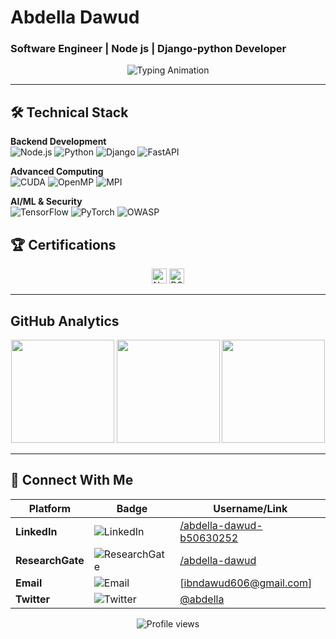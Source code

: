# Abdella Dawud 
### Software Engineer | Node js | Django-python Developer

<div align="center">
  <img src="https://readme-typing-svg.demolab.com?font=Fira+Code&pause=1000&color=5C7AFF&width=500&lines=Node.js+Expert;Django-python+Expert;HPC+Specialist;AI%2FCybersecurity+Researcher" alt="Typing Animation" />
</div>

---

## 🛠️ Technical Stack

**Backend Development**  
![Node.js](https://img.shields.io/badge/Node.js-339933?logo=nodedotjs&logoColor=white)
![Python](https://img.shields.io/badge/Python-3776AB?logo=python&logoColor=white)
![Django](https://img.shields.io/badge/Django-092E20?logo=django&logoColor=white)
![FastAPI](https://img.shields.io/badge/FastAPI-009688?logo=fastapi&logoColor=white)

**Advanced Computing**  
![CUDA](https://img.shields.io/badge/CUDA-76B900?logo=nvidia&logoColor=white)
![OpenMP](https://img.shields.io/badge/OpenMP-FF6600?logo=openmp&logoColor=white)
![MPI](https://img.shields.io/badge/MPI-003366?logo=messagepassinginterface&logoColor=white)

**AI/ML & Security**  
![TensorFlow](https://img.shields.io/badge/TensorFlow-FF6F00?logo=tensorflow&logoColor=white)
![PyTorch](https://img.shields.io/badge/PyTorch-EE4C2C?logo=pytorch&logoColor=white)
![OWASP](https://img.shields.io/badge/OWASP-000000?logo=owasp&logoColor=white)




## 🏆 Certifications
<div align="center">
  <img src="https://img.shields.io/badge/Udemy-Node.js_Level_Up-A435F0?logo=udemy&logoColor=white" height="24" alt="Node.js Level Up Certification">
  <img src="https://img.shields.io/badge/FreeCodeCamp-Data_Structures_&_Algorithms-0A0A23?logo=freecodecamp&logoColor=white" height="24" alt="DSA Certification">
 
</div>

---

## GitHub Analytics

<div align="center">
  <img height="165" src="https://github-readme-stats.vercel.app/api?username=abdella80&show_icons=true&theme=algolia&include_all_commits=true">
  <img height="165" src="https://github-readme-stats.vercel.app/api/top-langs/?username=abdella80&layout=compact&theme=algolia">
  <img height="165" src="https://github-readme-streak-stats.herokuapp.com/?user=abdella80&theme=algolia">
</div>

---

## 📍 Connect With Me

<div align="center">

| Platform       | Badge                                                                                      | Username/Link                     |
|----------------|-------------------------------------------------------------------------------------------|-----------------------------------|
| **LinkedIn**   | ![LinkedIn](https://img.shields.io/badge/-Abdella_Dawud-0A66C2?logo=linkedin)             | [/abdella-dawud-b50630252](https://www.linkedin.com/in/abdella-dawud-b50630252) |
| **ResearchGate** | ![ResearchGate](https://img.shields.io/badge/-Abdella_Dawud-00CCBB?logo=researchgate)    | [/abdella-dawud](https://www.researchgate.net/profile/abdella-dawud) |
| **Email**      | ![Email](https://img.shields.io/badge/-ibndawud606@gmail.com-EA4335?logo=gmail)           | [ibndawud606@gmail.com] |
| **Twitter**    | ![Twitter](https://img.shields.io/badge/-@abdella-1DA1F2?logo=twitter)                    | [@abdella](https://twitter.com/abdella) |

</div>

<div align="center">
  <img src="https://komarev.com/ghpvc/?username=abdella80&label=Profile+Views&color=blue&style=flat" alt="Profile views">
</div>
